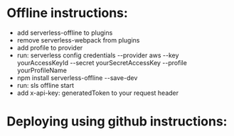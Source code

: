 # Offline instructions:
- add serverless-offline to plugins
- remove serverless-webpack from plugins
- add profile to provider 
- run:
serverless config credentials --provider aws --key yourAccessKeyId --secret yourSecretAccessKey --profile yourProfileName
- npm install serverless-offline --save-dev
- run:
sls offline start
- add x-api-key: generatedToken to your request header

# Deploying using github instructions: